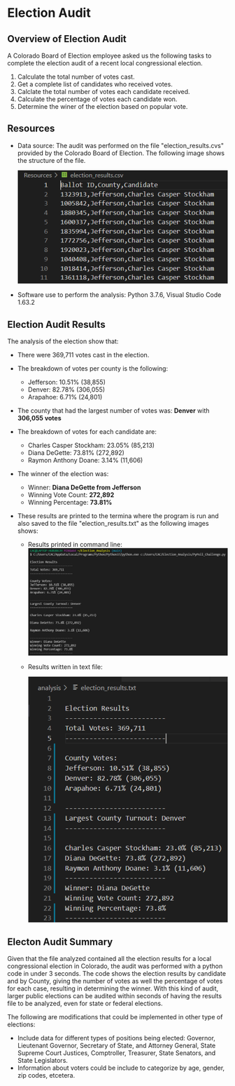 # Election Audit

## Overview of Election Audit
A Colorado Board of Election employee asked us the following tasks to complete the election audit of a recent local congressional election.

1. Calculate the total number of votes cast.
2. Get a complete list of candidates who received votes.
3. Calclate the total number of votes each candidate received.
4. Calculate the percentage of votes each candidate won.
5. Determine the winer of the election based on popular vote.

## Resources
- Data source: The audit was performed on the file "election_results.cvs" provided by the Colorado Board of Election. The following image shows the structure of the file.

    ![CSV file analyzed](/Resources/CSV_file.png)

- Software use to perform the analysis: Python 3.7.6, Visual Studio Code 1.63.2

## Election Audit Results
The analysis of the election show that:
- There were 369,711 votes cast in the election.
- The breakdown of votes per county is the following:
    - Jefferson: 10.51% (38,855)
    - Denver: 82.78% (306,055)
    - Arapahoe: 6.71% (24,801)
- The county that had the largest number of votes was: **Denver** with **306,055 votes**
- The breakdown of votes for each candidate are:
    - Charles Casper Stockham: 23.05% (85,213)
    - Diana DeGette: 73.81% (272,892)
    - Raymon Anthony Doane: 3.14% (11,606)
- The winner of the election was:
    - Winner: **Diana DeGette from Jefferson**
    - Winning Vote Count: **272,892**
    - Winning Percentage: **73.81%**

- These results are printed to the termina where the program is run and also  saved to the file "election_results.txt" as the following images shows:
    - Results printed in command line:
        ![Terminal output with audit results](/Resources/Terminal_output.png)
    
    - Results written in text file:
    
        ![Text file with audit results](/Resources/Txt_output.png)

## Electon Audit Summary

Given that the file analyzed contained all the election results for a local congressional election in Colorado, the audit was performed with a python code in under 3 seconds.  The code shows the election results by candidate and by County, giving the number of votes as well the percentage of votes for each case, resulting in determining the winner.  With this kind of audit, larger public elections can be audited within seconds of having the results file to be analyzed, even for state or federal elections.

The following are modifications that could be implemented in other type of elections:
- Include data for different types of positions being elected: Governor, Lieutenant Governor, Secretary of State, and Attorney General, State Supreme Court Justices, Comptroller, Treasurer, State Senators, and State Legislators.
- Information about voters could be include to categorize by age, gender, zip codes, etcetera.
